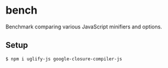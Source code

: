 # bench

Benchmark comparing various JavaScript minifiers and options.

## Setup

```sh
$ npm i uglify-js google-closure-compiler-js
```
